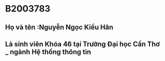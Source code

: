 # B2003783
## Họ và tên :Nguyễn Ngọc Kiều Hân
## Là sinh viên Khóa 46 tại Trường Đại học Cần Thơ _ ngành Hệ thống thông tin
